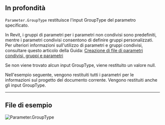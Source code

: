 ## In profondità
`Parameter.GroupType` restituisce l'input GroupType del parametro specificato.

In Revit, i gruppi di parametri per i parametri non condivisi sono predefiniti, mentre i parametri condivisi consentono di definire gruppi personalizzati. Per ulteriori informazioni sull'utilizzo di parametri e gruppi condivisi, consultare questo articolo della Guida: [Creazione di file di parametri condivisi, gruppi e parametri](https://help.autodesk.com/view/RVT/2025/ITA/?guid=GUID-94EA2B8E-2C00-4D29-8D5A-C7C6664DE9CE)

Se non viene trovato alcun input GroupType, viene restituito un valore null.

Nell'esempio seguente, vengono restituiti tutti i parametri per le informazioni sul progetto del documento corrente. Vengono restituiti anche gli input GroupType.
___
## File di esempio

![Parameter.GroupType](./Revit.Elements.Parameter.GroupType_img.jpg)
